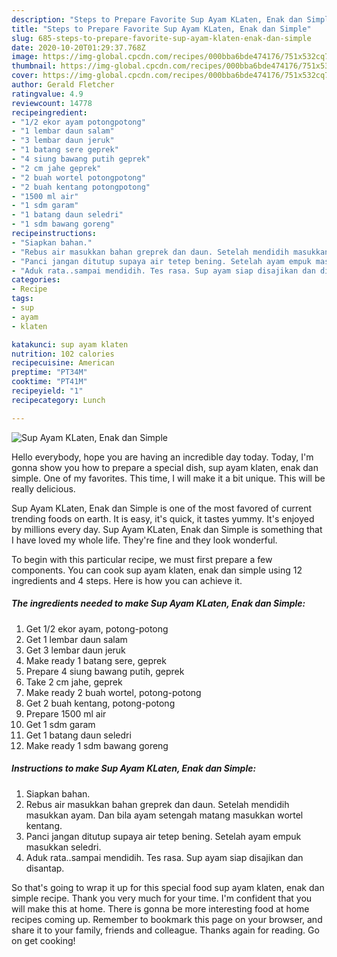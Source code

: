 ```yaml
---
description: "Steps to Prepare Favorite Sup Ayam KLaten, Enak dan Simple"
title: "Steps to Prepare Favorite Sup Ayam KLaten, Enak dan Simple"
slug: 685-steps-to-prepare-favorite-sup-ayam-klaten-enak-dan-simple
date: 2020-10-20T01:29:37.768Z
image: https://img-global.cpcdn.com/recipes/000bba6bde474176/751x532cq70/sup-ayam-klaten-enak-dan-simple-foto-resep-utama.jpg
thumbnail: https://img-global.cpcdn.com/recipes/000bba6bde474176/751x532cq70/sup-ayam-klaten-enak-dan-simple-foto-resep-utama.jpg
cover: https://img-global.cpcdn.com/recipes/000bba6bde474176/751x532cq70/sup-ayam-klaten-enak-dan-simple-foto-resep-utama.jpg
author: Gerald Fletcher
ratingvalue: 4.9
reviewcount: 14778
recipeingredient:
- "1/2 ekor ayam potongpotong"
- "1 lembar daun salam"
- "3 lembar daun jeruk"
- "1 batang sere geprek"
- "4 siung bawang putih geprek"
- "2 cm jahe geprek"
- "2 buah wortel potongpotong"
- "2 buah kentang potongpotong"
- "1500 ml air"
- "1 sdm garam"
- "1 batang daun seledri"
- "1 sdm bawang goreng"
recipeinstructions:
- "Siapkan bahan."
- "Rebus air masukkan bahan greprek dan daun. Setelah mendidih masukkan ayam. Dan bila ayam setengah matang masukkan wortel kentang."
- "Panci jangan ditutup supaya air tetep bening. Setelah ayam empuk masukkan seledri."
- "Aduk rata..sampai mendidih. Tes rasa. Sup ayam siap disajikan dan disantap."
categories:
- Recipe
tags:
- sup
- ayam
- klaten

katakunci: sup ayam klaten 
nutrition: 102 calories
recipecuisine: American
preptime: "PT34M"
cooktime: "PT41M"
recipeyield: "1"
recipecategory: Lunch

---
```



![Sup Ayam KLaten, Enak dan Simple](https://img-global.cpcdn.com/recipes/000bba6bde474176/751x532cq70/sup-ayam-klaten-enak-dan-simple-foto-resep-utama.jpg)

Hello everybody, hope you are having an incredible day today. Today, I'm gonna show you how to prepare a special dish, sup ayam klaten, enak dan simple. One of my favorites. This time, I will make it a bit unique. This will be really delicious.

Sup Ayam KLaten, Enak dan Simple is one of the most favored of current trending foods on earth. It is easy, it's quick, it tastes yummy. It's enjoyed by millions every day. Sup Ayam KLaten, Enak dan Simple is something that I have loved my whole life. They're fine and they look wonderful.




To begin with this particular recipe, we must first prepare a few components. You can cook sup ayam klaten, enak dan simple using 12 ingredients and 4 steps. Here is how you can achieve it.

<!--inarticleads1-->

##### The ingredients needed to make Sup Ayam KLaten, Enak dan Simple:

1. Get 1/2 ekor ayam, potong-potong
1. Get 1 lembar daun salam
1. Get 3 lembar daun jeruk
1. Make ready 1 batang sere, geprek
1. Prepare 4 siung bawang putih, geprek
1. Take 2 cm jahe, geprek
1. Make ready 2 buah wortel, potong-potong
1. Get 2 buah kentang, potong-potong
1. Prepare 1500 ml air
1. Get 1 sdm garam
1. Get 1 batang daun seledri
1. Make ready 1 sdm bawang goreng




<!--inarticleads2-->

##### Instructions to make Sup Ayam KLaten, Enak dan Simple:

1. Siapkan bahan.
1. Rebus air masukkan bahan greprek dan daun. Setelah mendidih masukkan ayam. Dan bila ayam setengah matang masukkan wortel kentang.
1. Panci jangan ditutup supaya air tetep bening. Setelah ayam empuk masukkan seledri.
1. Aduk rata..sampai mendidih. Tes rasa. Sup ayam siap disajikan dan disantap.




So that's going to wrap it up for this special food sup ayam klaten, enak dan simple recipe. Thank you very much for your time. I'm confident that you will make this at home. There is gonna be more interesting food at home recipes coming up. Remember to bookmark this page on your browser, and share it to your family, friends and colleague. Thanks again for reading. Go on get cooking!
